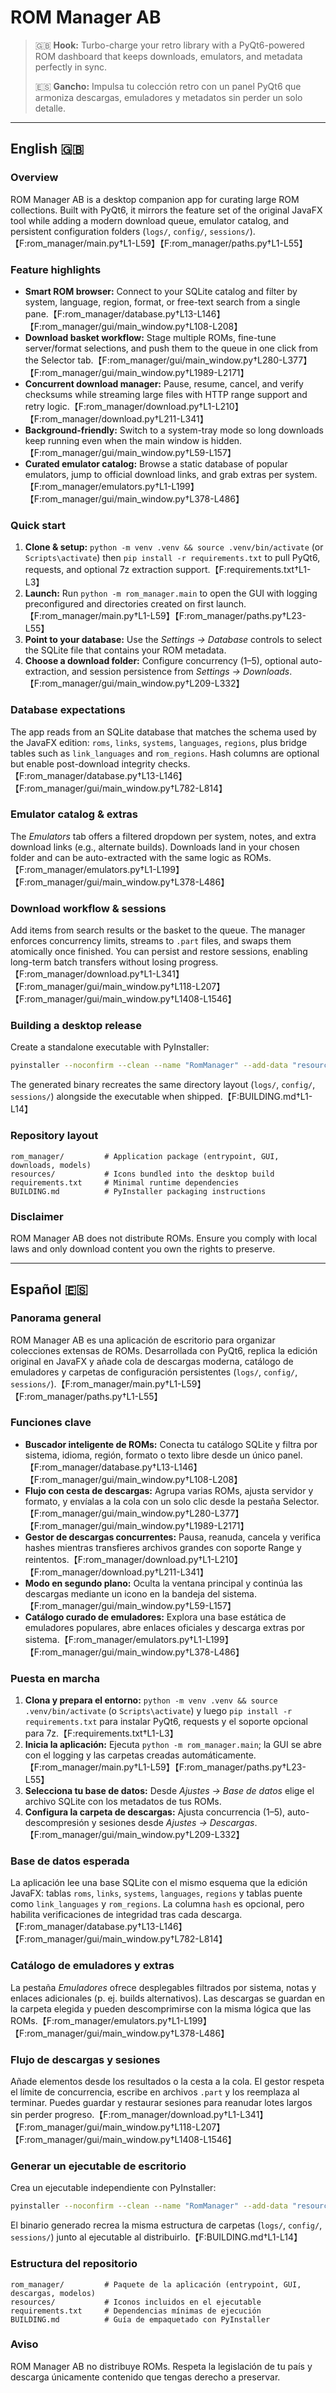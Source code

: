 # ROM Manager AB

> 🇬🇧 **Hook:** Turbo-charge your retro library with a PyQt6-powered ROM dashboard that keeps downloads, emulators, and metadata perfectly in sync.
>
> 🇪🇸 **Gancho:** Impulsa tu colección retro con un panel PyQt6 que armoniza descargas, emuladores y metadatos sin perder un solo detalle.

---

## English 🇬🇧

### Overview
ROM Manager AB is a desktop companion app for curating large ROM collections. Built with PyQt6, it mirrors the feature set of the original JavaFX tool while adding a modern download queue, emulator catalog, and persistent configuration folders (`logs/`, `config/`, `sessions/`).【F:rom_manager/main.py†L1-L59】【F:rom_manager/paths.py†L1-L55】

### Feature highlights
- **Smart ROM browser:** Connect to your SQLite catalog and filter by system, language, region, format, or free-text search from a single pane.【F:rom_manager/database.py†L13-L146】【F:rom_manager/gui/main_window.py†L108-L208】
- **Download basket workflow:** Stage multiple ROMs, fine-tune server/format selections, and push them to the queue in one click from the Selector tab.【F:rom_manager/gui/main_window.py†L280-L377】【F:rom_manager/gui/main_window.py†L1989-L2171】
- **Concurrent download manager:** Pause, resume, cancel, and verify checksums while streaming large files with HTTP range support and retry logic.【F:rom_manager/download.py†L1-L210】【F:rom_manager/download.py†L211-L341】
- **Background-friendly:** Switch to a system-tray mode so long downloads keep running even when the main window is hidden.【F:rom_manager/gui/main_window.py†L59-L157】
- **Curated emulator catalog:** Browse a static database of popular emulators, jump to official download links, and grab extras per system.【F:rom_manager/emulators.py†L1-L199】【F:rom_manager/gui/main_window.py†L378-L486】

### Quick start
1. **Clone & setup:** `python -m venv .venv && source .venv/bin/activate` (or `Scripts\activate`) then `pip install -r requirements.txt` to pull PyQt6, requests, and optional 7z extraction support.【F:requirements.txt†L1-L3】
2. **Launch:** Run `python -m rom_manager.main` to open the GUI with logging preconfigured and directories created on first launch.【F:rom_manager/main.py†L1-L59】【F:rom_manager/paths.py†L23-L55】
3. **Point to your database:** Use the *Settings → Database* controls to select the SQLite file that contains your ROM metadata.
4. **Choose a download folder:** Configure concurrency (1–5), optional auto-extraction, and session persistence from *Settings → Downloads*.【F:rom_manager/gui/main_window.py†L209-L332】

### Database expectations
The app reads from an SQLite database that matches the schema used by the JavaFX edition: `roms`, `links`, `systems`, `languages`, `regions`, plus bridge tables such as `link_languages` and `rom_regions`. Hash columns are optional but enable post-download integrity checks.【F:rom_manager/database.py†L13-L146】【F:rom_manager/gui/main_window.py†L782-L814】

### Emulator catalog & extras
The *Emulators* tab offers a filtered dropdown per system, notes, and extra download links (e.g., alternate builds). Downloads land in your chosen folder and can be auto-extracted with the same logic as ROMs.【F:rom_manager/emulators.py†L1-L199】【F:rom_manager/gui/main_window.py†L378-L486】

### Download workflow & sessions
Add items from search results or the basket to the queue. The manager enforces concurrency limits, streams to `.part` files, and swaps them atomically once finished. You can persist and restore sessions, enabling long-term batch transfers without losing progress.【F:rom_manager/download.py†L1-L341】【F:rom_manager/gui/main_window.py†L118-L207】【F:rom_manager/gui/main_window.py†L1408-L1546】

### Building a desktop release
Create a standalone executable with PyInstaller:
```bash
pyinstaller --noconfirm --clean --name "RomManager" --add-data "resources/romMan.ico;resources" --windowed rom_manager/main.py
```
The generated binary recreates the same directory layout (`logs/`, `config/`, `sessions/`) alongside the executable when shipped.【F:BUILDING.md†L1-L14】

### Repository layout
```
rom_manager/         # Application package (entrypoint, GUI, downloads, models)
resources/           # Icons bundled into the desktop build
requirements.txt     # Minimal runtime dependencies
BUILDING.md          # PyInstaller packaging instructions
```

### Disclaimer
ROM Manager AB does not distribute ROMs. Ensure you comply with local laws and only download content you own the rights to preserve.

---

## Español 🇪🇸

### Panorama general
ROM Manager AB es una aplicación de escritorio para organizar colecciones extensas de ROMs. Desarrollada con PyQt6, replica la edición original en JavaFX y añade cola de descargas moderna, catálogo de emuladores y carpetas de configuración persistentes (`logs/`, `config/`, `sessions/`).【F:rom_manager/main.py†L1-L59】【F:rom_manager/paths.py†L1-L55】

### Funciones clave
- **Buscador inteligente de ROMs:** Conecta tu catálogo SQLite y filtra por sistema, idioma, región, formato o texto libre desde un único panel.【F:rom_manager/database.py†L13-L146】【F:rom_manager/gui/main_window.py†L108-L208】
- **Flujo con cesta de descargas:** Agrupa varias ROMs, ajusta servidor y formato, y envíalas a la cola con un solo clic desde la pestaña Selector.【F:rom_manager/gui/main_window.py†L280-L377】【F:rom_manager/gui/main_window.py†L1989-L2171】
- **Gestor de descargas concurrentes:** Pausa, reanuda, cancela y verifica hashes mientras transfieres archivos grandes con soporte Range y reintentos.【F:rom_manager/download.py†L1-L210】【F:rom_manager/download.py†L211-L341】
- **Modo en segundo plano:** Oculta la ventana principal y continúa las descargas mediante un icono en la bandeja del sistema.【F:rom_manager/gui/main_window.py†L59-L157】
- **Catálogo curado de emuladores:** Explora una base estática de emuladores populares, abre enlaces oficiales y descarga extras por sistema.【F:rom_manager/emulators.py†L1-L199】【F:rom_manager/gui/main_window.py†L378-L486】

### Puesta en marcha
1. **Clona y prepara el entorno:** `python -m venv .venv && source .venv/bin/activate` (o `Scripts\activate`) y luego `pip install -r requirements.txt` para instalar PyQt6, requests y el soporte opcional para 7z.【F:requirements.txt†L1-L3】
2. **Inicia la aplicación:** Ejecuta `python -m rom_manager.main`; la GUI se abre con el logging y las carpetas creadas automáticamente.【F:rom_manager/main.py†L1-L59】【F:rom_manager/paths.py†L23-L55】
3. **Selecciona tu base de datos:** Desde *Ajustes → Base de datos* elige el archivo SQLite con los metadatos de tus ROMs.
4. **Configura la carpeta de descargas:** Ajusta concurrencia (1–5), auto-descompresión y sesiones desde *Ajustes → Descargas*.【F:rom_manager/gui/main_window.py†L209-L332】

### Base de datos esperada
La aplicación lee una base SQLite con el mismo esquema que la edición JavaFX: tablas `roms`, `links`, `systems`, `languages`, `regions` y tablas puente como `link_languages` y `rom_regions`. La columna `hash` es opcional, pero habilita verificaciones de integridad tras cada descarga.【F:rom_manager/database.py†L13-L146】【F:rom_manager/gui/main_window.py†L782-L814】

### Catálogo de emuladores y extras
La pestaña *Emuladores* ofrece desplegables filtrados por sistema, notas y enlaces adicionales (p. ej. builds alternativos). Las descargas se guardan en la carpeta elegida y pueden descomprimirse con la misma lógica que las ROMs.【F:rom_manager/emulators.py†L1-L199】【F:rom_manager/gui/main_window.py†L378-L486】

### Flujo de descargas y sesiones
Añade elementos desde los resultados o la cesta a la cola. El gestor respeta el límite de concurrencia, escribe en archivos `.part` y los reemplaza al terminar. Puedes guardar y restaurar sesiones para reanudar lotes largos sin perder progreso.【F:rom_manager/download.py†L1-L341】【F:rom_manager/gui/main_window.py†L118-L207】【F:rom_manager/gui/main_window.py†L1408-L1546】

### Generar un ejecutable de escritorio
Crea un ejecutable independiente con PyInstaller:
```bash
pyinstaller --noconfirm --clean --name "RomManager" --add-data "resources/romMan.ico;resources" --windowed rom_manager/main.py
```
El binario generado recrea la misma estructura de carpetas (`logs/`, `config/`, `sessions/`) junto al ejecutable al distribuirlo.【F:BUILDING.md†L1-L14】

### Estructura del repositorio
```
rom_manager/         # Paquete de la aplicación (entrypoint, GUI, descargas, modelos)
resources/           # Iconos incluidos en el ejecutable
requirements.txt     # Dependencias mínimas de ejecución
BUILDING.md          # Guía de empaquetado con PyInstaller
```

### Aviso
ROM Manager AB no distribuye ROMs. Respeta la legislación de tu país y descarga únicamente contenido que tengas derecho a preservar.
